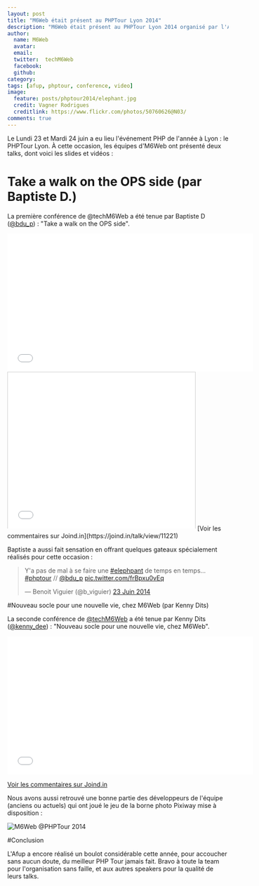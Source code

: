 ```yaml
---
layout: post
title: "M6Web était présent au PHPTour Lyon 2014"
description: "M6Web était présent au PHPTour Lyon 2014 organisé par l'AFUP"
author:
  name: M6Web
  avatar:
  email:
  twitter:  techM6Web
  facebook:
  github:
category:
tags: [afup, phptour, conference, video]
image:
  feature: posts/phptour2014/elephant.jpg
  credit: Vagner Rodrigues
  creditlink: https://www.flickr.com/photos/50760626@N03/
comments: true
---
```


Le Lundi 23 et Mardi 24 juin a eu lieu l'événement PHP de l'année à Lyon : le PHPTour Lyon.
À cette occasion, les équipes d'M6Web ont présenté deux talks, dont voici les slides et vidéos :

# Take a walk on the OPS side (par Baptiste D.)

La première conférence de @techM6Web a été tenue par Baptiste D ([@bdu_p](https://twitter.com/bdu_p)) : "Take a walk on the OPS side".

<iframe width="560" height="315" src="//www.youtube.com/embed/O03GflHG-WU?rel=0" frameborder="0" allowfullscreen></iframe>


<iframe src="//www.slideshare.net/slideshow/embed_code/36209122" width="427" height="356" frameborder="0" marginwidth="0" marginheight="0" scrolling="no" style="border:1px solid #CCC; border-width:1px 1px 0; margin-bottom:5px; max-width: 100%;" allowfullscreen> </iframe>
[Voir les commentaires sur Joind.in](https://joind.in/talk/view/11221)

Baptiste a aussi fait sensation en offrant quelques gateaux spécialement réalisés pour cette occasion :

<blockquote class="twitter-tweet" lang="fr"><p>Y&#39;a pas de mal à se faire une <a href="https://twitter.com/hashtag/elephpant?src=hash">#elephpant</a> de temps en temps... <a href="https://twitter.com/hashtag/phptour?src=hash">#phptour</a> // <a href="https://twitter.com/bdu_p">@bdu_p</a> <a href="http://t.co/frBpxu0vEq">pic.twitter.com/frBpxu0vEq</a></p>&mdash; Benoit Viguier (@b_viguier) <a href="https://twitter.com/b_viguier/statuses/481144326563827713">23 Juin 2014</a></blockquote>
<script async src="//platform.twitter.com/widgets.js" charset="utf-8"></script>

#Nouveau socle pour une nouvelle vie, chez M6Web (par Kenny Dits)

La seconde conférence de [@techM6Web](https://twitter.com/TechM6Web) a été tenue par Kenny Dits ([@kenny_dee](https://twitter.com/kenny_dee)) : "Nouveau socle pour une nouvelle vie, chez M6Web".

<iframe width="560" height="315" src="//www.youtube.com/embed/7lgWS6NULXo?rel=0" frameborder="0" allowfullscreen></iframe>


<script async class="speakerdeck-embed" data-id="929666f0da7d0131c6a07202678817e0" data-ratio="1.77777777777778" src="//speakerdeck.com/assets/embed.js"></script>
[Voir les commentaires sur Joind.in](https://joind.in/talk/view/11223)

Nous avons aussi retrouvé une bonne partie des développeurs de l'équipe (anciens ou actuels) qui ont joué le jeu de la borne photo Pixiway mise à disposition :

![M6Web @PHPTour 2014](http://cdn.pixiway.com/p/h/p/ltm/7a9d9fe51bd81cdbe396e46740f53a3ede204e47.gif)

#Conclusion

L'Afup a encore réalisé un boulot considérable cette année, pour accoucher sans aucun doute, du meilleur PHP Tour jamais fait.
Bravo à toute la team pour l'organisation sans faille, et aux autres speakers pour la qualité de leurs talks.
